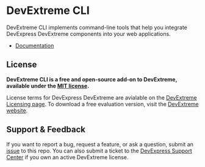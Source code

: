 # DevExtreme CLI

DevExtreme CLI implements command-line tools that help you integrate DevExpress DevExtreme components into your web applications.

* [Documentation](https://js.devexpress.com/Documentation/Guide/Getting_Started/DevExtreme_CLI/)

## License ##

**DevExtreme CLI is a free and open-source add-on to DevExtreme, available under the [MIT license](LICENSE).**

License terms for DevExpress DevExtreme are avialable on the [DevExtreme Licensing page](https://js.devexpress.com/Licensing/). To download a free evaluation version, visit the [DevExtreme website](http://js.devexpress.com/Buy/).

## Support & Feedback ##

If you want to report a bug, request a feature, or ask a question, submit an [issue](https://github.com/DevExpress/devextreme-angular/issues) to this repo. You can also submit a ticket to the [DevExpress Support Center](https://www.devexpress.com/Support/Center) if you own an active DevExtreme license.
